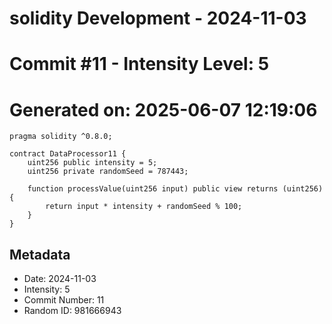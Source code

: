 ﻿# solidity Development - 2024-11-03
# Commit #11 - Intensity Level: 5
# Generated on: 2025-06-07 12:19:06
```solidity
pragma solidity ^0.8.0;

contract DataProcessor11 {
    uint256 public intensity = 5;
    uint256 private randomSeed = 787443;

    function processValue(uint256 input) public view returns (uint256) {
        return input * intensity + randomSeed % 100;
    }
}
```
## Metadata
- Date: 2024-11-03
- Intensity: 5
- Commit Number: 11
- Random ID: 981666943
